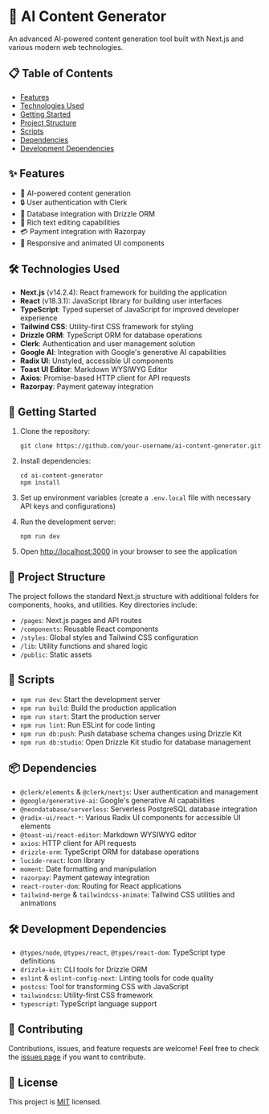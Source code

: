 # 🤖 AI Content Generator

An advanced AI-powered content generation tool built with Next.js and various modern web technologies.

## 📋 Table of Contents

- [Features](#-features)
- [Technologies Used](#-technologies-used)
- [Getting Started](#-getting-started)
- [Project Structure](#-project-structure)
- [Scripts](#-scripts)
- [Dependencies](#-dependencies)
- [Development Dependencies](#-development-dependencies)

## ✨ Features

- 🧠 AI-powered content generation
- 🔒 User authentication with Clerk
- 💾 Database integration with Drizzle ORM
- 📝 Rich text editing capabilities
- 💳 Payment integration with Razorpay
- 🎨 Responsive and animated UI components

## 🛠️ Technologies Used

- **Next.js** (v14.2.4): React framework for building the application
- **React** (v18.3.1): JavaScript library for building user interfaces
- **TypeScript**: Typed superset of JavaScript for improved developer experience
- **Tailwind CSS**: Utility-first CSS framework for styling
- **Drizzle ORM**: TypeScript ORM for database operations
- **Clerk**: Authentication and user management solution
- **Google AI**: Integration with Google's generative AI capabilities
- **Radix UI**: Unstyled, accessible UI components
- **Toast UI Editor**: Markdown WYSIWYG Editor
- **Axios**: Promise-based HTTP client for API requests
- **Razorpay**: Payment gateway integration

## 🚀 Getting Started

1. Clone the repository:
   ```
   git clone https://github.com/your-username/ai-content-generator.git
   ```

2. Install dependencies:
   ```
   cd ai-content-generator
   npm install
   ```

3. Set up environment variables (create a `.env.local` file with necessary API keys and configurations)

4. Run the development server:
   ```
   npm run dev
   ```

5. Open [http://localhost:3000](http://localhost:3000) in your browser to see the application

## 📁 Project Structure

The project follows the standard Next.js structure with additional folders for components, hooks, and utilities. Key directories include:

- `/pages`: Next.js pages and API routes
- `/components`: Reusable React components
- `/styles`: Global styles and Tailwind CSS configuration
- `/lib`: Utility functions and shared logic
- `/public`: Static assets

## 📜 Scripts

- `npm run dev`: Start the development server
- `npm run build`: Build the production application
- `npm run start`: Start the production server
- `npm run lint`: Run ESLint for code linting
- `npm run db:push`: Push database schema changes using Drizzle Kit
- `npm run db:studio`: Open Drizzle Kit studio for database management

## 📦 Dependencies

- `@clerk/elements` & `@clerk/nextjs`: User authentication and management
- `@google/generative-ai`: Google's generative AI capabilities
- `@neondatabase/serverless`: Serverless PostgreSQL database integration
- `@radix-ui/react-*`: Various Radix UI components for accessible UI elements
- `@toast-ui/react-editor`: Markdown WYSIWYG editor
- `axios`: HTTP client for API requests
- `drizzle-orm`: TypeScript ORM for database operations
- `lucide-react`: Icon library
- `moment`: Date formatting and manipulation
- `razorpay`: Payment gateway integration
- `react-router-dom`: Routing for React applications
- `tailwind-merge` & `tailwindcss-animate`: Tailwind CSS utilities and animations

## 🛠️ Development Dependencies

- `@types/node`, `@types/react`, `@types/react-dom`: TypeScript type definitions
- `drizzle-kit`: CLI tools for Drizzle ORM
- `eslint` & `eslint-config-next`: Linting tools for code quality
- `postcss`: Tool for transforming CSS with JavaScript
- `tailwindcss`: Utility-first CSS framework
- `typescript`: TypeScript language support

## 🤝 Contributing

Contributions, issues, and feature requests are welcome! Feel free to check the [issues page](link-to-your-issues-page) if you want to contribute.

## 📄 License

This project is [MIT](link-to-your-license-file) licensed.
